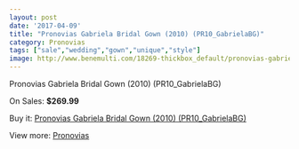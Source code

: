 ```yaml
---
layout: post
date: '2017-04-09'
title: "Pronovias Gabriela Bridal Gown (2010) (PR10_GabrielaBG)"
category: Pronovias
tags: ["sale","wedding","gown","unique","style"]
image: http://www.benemulti.com/18269-thickbox_default/pronovias-gabriela-bridal-gown-2010-pr10gabrielabg.jpg
---
```

Pronovias Gabriela Bridal Gown (2010) (PR10_GabrielaBG)

On Sales: **$269.99**
<a href="https://www.benemulti.com/en/pronovias/6913-pronovias-gabriela-bridal-gown-2010-pr10gabrielabg.html"><amp-img layout="responsive" width="600" height="600" src="//www.benemulti.com/18269-thickbox_default/pronovias-gabriela-bridal-gown-2010-pr10gabrielabg.jpg" alt="Pronovias Gabriela Bridal Gown (2010) (PR10_GabrielaBG) 0" /></a>
<a href="https://www.benemulti.com/en/pronovias/6913-pronovias-gabriela-bridal-gown-2010-pr10gabrielabg.html"><amp-img layout="responsive" width="600" height="600" src="//www.benemulti.com/18271-thickbox_default/pronovias-gabriela-bridal-gown-2010-pr10gabrielabg.jpg" alt="Pronovias Gabriela Bridal Gown (2010) (PR10_GabrielaBG) 1" /></a>
<a href="https://www.benemulti.com/en/pronovias/6913-pronovias-gabriela-bridal-gown-2010-pr10gabrielabg.html"><amp-img layout="responsive" width="600" height="600" src="//www.benemulti.com/18270-thickbox_default/pronovias-gabriela-bridal-gown-2010-pr10gabrielabg.jpg" alt="Pronovias Gabriela Bridal Gown (2010) (PR10_GabrielaBG) 2" /></a>

Buy it: [Pronovias Gabriela Bridal Gown (2010) (PR10_GabrielaBG)](https://www.benemulti.com/en/pronovias/6913-pronovias-gabriela-bridal-gown-2010-pr10gabrielabg.html "Pronovias Gabriela Bridal Gown (2010) (PR10_GabrielaBG)")

View more: [Pronovias](https://www.benemulti.com/en/55-pronovias "Pronovias")